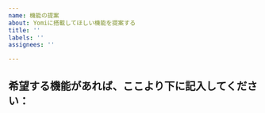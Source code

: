 ```yaml
---
name: 機能の提案
about: Yomiに搭載してほしい機能を提案する
title: ''
labels: ''
assignees: ''

---
```


**希望する機能があれば、ここより下に記入してください：**
----------------------------------
